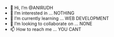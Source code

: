 - 👋 Hi, I’m @ANIRUDH
- 👀 I’m interested in ... NOTHING
- 🌱 I’m currently learning ... WEB DEVELOPMENT
- 💞️ I’m looking to collaborate on ... NONE
- 📫 How to reach me ... YOU CANT

<!---
c-anirudh18/c-anirudh18 is a ✨ special ✨ repository because its `README.md` (this file) appears on your GitHub profile.
You can click the Preview link to take a look at your changes.
--->
